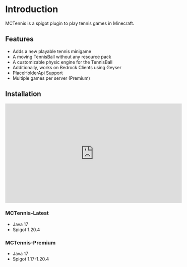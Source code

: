 # Introduction

MCTennis is a spigot plugin to play tennis games in Minecraft.

## Features

* Adds a new playable tennis minigame
* A moving TennisBall without any resource pack
* A customizable physic engine for the TennisBall
* Additionally, works on Bedrock Clients using Geyser
* PlaceHolderApi Support
* Multiple games per server (Premium)

## Installation

<iframe width="560" height="315" src="https://www.youtube.com/embed/-3mpq7nGH9o?si=sQW323rrxDAnDTvk" title="YouTube video player" frameborder="0" allow="accelerometer; autoplay; clipboard-write; encrypted-media; gyroscope; picture-in-picture; web-share" allowfullscreen></iframe>

### MCTennis-Latest

* Java 17 
* Spigot 1.20.4


### MCTennis-Premium

* Java 17
* Spigot 1.17-1.20.4
